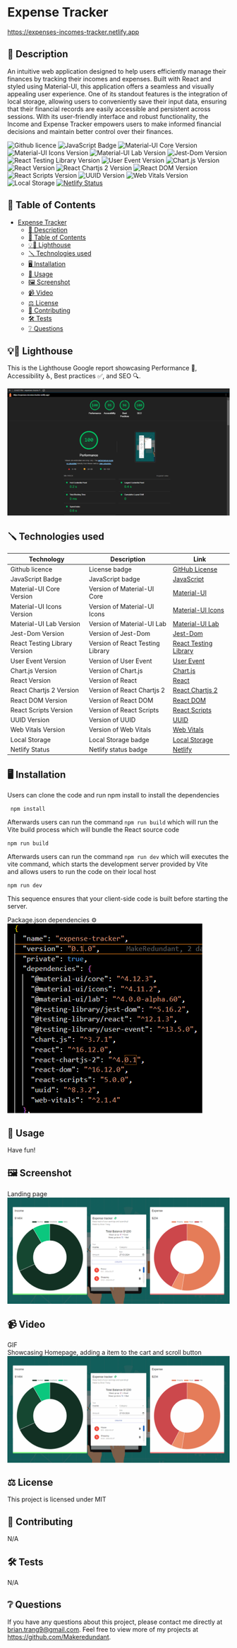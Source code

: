 # Expense Tracker
https://expenses-incomes-tracker.netlify.app  

## 📄 Description 

An intuitive web application designed to help users efficiently manage their finances by tracking their incomes and expenses. Built with React and styled using Material-UI, this application offers a seamless and visually appealing user experience. One of its standout features is the integration of local storage, allowing users to conveniently save their input data, ensuring that their financial records are easily accessible and persistent across sessions. With its user-friendly interface and robust functionality, the Income and Expense Tracker empowers users to make informed financial decisions and maintain better control over their finances.

![Github licence](http://img.shields.io/badge/license-MIT-blue.svg)
![JavaScript Badge](https://img.shields.io/badge/JavaScript-yellow.svg)
![Material-UI Core Version](https://img.shields.io/badge/Material--UI%20Core-4.12.3-blue.svg)
![Material-UI Icons Version](https://img.shields.io/badge/Material--UI%20Icons-4.11.2-red.svg)
![Material-UI Lab Version](https://img.shields.io/badge/Material--UI%20Lab-4.0.0--alpha.60-green.svg)
![Jest-Dom Version](https://img.shields.io/badge/Jest--Dom-5.16.2-yellow.svg)
![React Testing Library Version](https://img.shields.io/badge/React%20Testing%20Library-12.1.3-blue.svg)
![User Event Version](https://img.shields.io/badge/User%20Event-13.5.0-red.svg)
![Chart.js Version](https://img.shields.io/badge/Chart.js-3.7.1-green.svg)
![React Version](https://img.shields.io/badge/React-16.12.0-blue.svg)
![React Chartjs 2 Version](https://img.shields.io/badge/React%20Chartjs%202-4.0.1-red.svg)
![React DOM Version](https://img.shields.io/badge/React%20DOM-16.12.0-blue.svg)
![React Scripts Version](https://img.shields.io/badge/React%20Scripts-5.0.0-green.svg)
![UUID Version](https://img.shields.io/badge/UUID-8.3.2-yellow.svg)
![Web Vitals Version](https://img.shields.io/badge/Web%20Vitals-2.1.4-blue.svg)
![Local Storage](https://img.shields.io/badge/Local%20Storage-orange.svg)
[![Netlify Status](https://api.netlify.com/api/v1/badges/78489fbf-e348-4cf7-92ba-cee575f7474d/deploy-status)](https://app.netlify.com/sites/expenses-incomes-tracker/deploys) 


## 📓 Table of Contents
- [Expense Tracker](#expense-tracker)
  - [📄 Description](#-description)
  - [📓 Table of Contents](#-table-of-contents)
  - [💡🏡 Lighthouse](#-lighthouse)
  - [🪛 Technologies used](#-technologies-used)
  - [🖥️ Installation](#️-installation)
  - [💬 Usage](#-usage)
  - [🖼️ Screenshot](#️-screenshot)
  - [📹 Video](#-video)
  - [⚖️ License](#️-license)
  - [🤝 Contributing](#-contributing)
  - [🛠️ Tests](#️-tests)
  - [❔ Questions](#-questions)

## 💡🏡 Lighthouse
This is the Lighthouse Google report showcasing Performance 🚀, Accessibility ♿️, Best practices ✅, and SEO 🔍.

![Lighthouse](./assets/Lighthouse.png)


## 🪛 Technologies used 

| Technology                | Description                               | Link                                                    |
|---------------------------|-------------------------------------------|---------------------------------------------------------|
| Github licence            | License badge                             | [GitHub License](https://github.com/) |
| JavaScript Badge          | JavaScript badge                          | [JavaScript](https://developer.mozilla.org/en-US/docs/Web/JavaScript) |
| Material-UI Core Version  | Version of Material-UI Core               | [Material-UI](https://material-ui.com/) |
| Material-UI Icons Version | Version of Material-UI Icons              | [Material-UI Icons](https://material-ui.com/components/material-icons/) |
| Material-UI Lab Version   | Version of Material-UI Lab                | [Material-UI Lab](https://material-ui.com/components/lab/) |
| Jest-Dom Version          | Version of Jest-Dom                       | [Jest-Dom](https://testing-library.com/docs/ecosystem-jest-dom/) |
| React Testing Library Version | Version of React Testing Library       | [React Testing Library](https://testing-library.com/docs/react-testing-library/intro/) |
| User Event Version        | Version of User Event                     | [User Event](https://developer.mozilla.org/en-US/docs/Web/API/Document/createEvent) |
| Chart.js Version          | Version of Chart.js                       | [Chart.js](https://www.chartjs.org/) |
| React Version             | Version of React                          | [React](https://reactjs.org/) |
| React Chartjs 2 Version  | Version of React Chartjs 2                | [React Chartjs 2](https://www.chartjs.org/docs/latest/getting-started/installation.html) |
| React DOM Version         | Version of React DOM                      | [React DOM](https://reactjs.org/docs/react-dom.html) |
| React Scripts Version     | Version of React Scripts                  | [React Scripts](https://create-react-app.dev/docs/getting-started) |
| UUID Version              | Version of UUID                           | [UUID](https://www.npmjs.com/package/uuid) |
| Web Vitals Version        | Version of Web Vitals                     | [Web Vitals](https://web.dev/vitals/) |
| Local Storage             | Local Storage badge                       | [Local Storage](https://developer.mozilla.org/en-US/docs/Web/API/Window/localStorage) |
| Netlify Status            | Netlify status badge                      | [Netlify](https://www.netlify.com/) |

    
## 🖥️ Installation 
Users can clone the code and run npm install to install the dependencies
```pip
 npm install 
```

Afterwards users can run the command ```npm run build``` which will run the Vite build process which will bundle the React source code
```pip
npm run build
```

Afterwards users can run the command ```npm run dev``` which will executes the vite command, which starts the development server provided by Vite  
and allows users to run the code on their local host
```pip
npm run dev
```
This sequence ensures that your client-side code is built before starting the server.

Package.json dependencies ⚙️  
![Dependencies](./assets/package.json.png)

## 💬 Usage 
Have fun!

## 🖼️ Screenshot

Landing page
![Homepage](./assets/Landing%20page.png)

## 📹 Video
GIF  
Showcasing Homepage, adding a item to the cart and scroll button
![GIF](./assets/Expense.gif)
  
## ⚖️ License 
This project is licensed under MIT
  
## 🤝 Contributing 
N/A
  
## 🛠️ Tests
N/A
 
## ❔ Questions
If you have any questions about this project, please contact me directly at brian.trang9@gmail.com. Feel free to view more of my projects at https://github.com/Makeredundant.